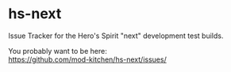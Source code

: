 # hs-next
Issue Tracker for the Hero's Spirit "next" development test builds.

You probably want to be here:  
https://github.com/mod-kitchen/hs-next/issues/
